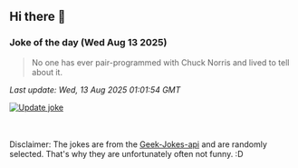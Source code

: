 ## Hi there 👋

### Joke of the day (Wed Aug 13 2025)
<!-- joke -->
>No one has ever pair-programmed with Chuck Norris and lived to tell about it.
<!-- /joke -->

*Last update: Wed, 13 Aug 2025 01:01:54 GMT*

[![Update joke](https://github.com/nclskfm/nclskfm/actions/workflows/joke.yml/badge.svg)](https://github.com/nclskfm/nclskfm/actions/workflows/joke.yml)

<br><br>
Disclaimer: The jokes are from the [Geek-Jokes-api](https://github.com/sameerkumar18/geek-joke-api) and are randomly selected. That's why they are unfortunately often not funny. :D
